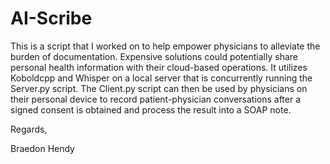 # AI-Scribe
This is a script that I worked on to help empower physicians to alleviate the burden of documentation.  Expensive solutions could potentially share personal health information with their cloud-based operations.  It utilizes Koboldcpp and Whisper on a local server that is concurrently running the Server.py script.  The Client.py script can then be used by physicians on their personal device to record patient-physician conversations after a signed consent is obtained and process the result into a SOAP note.

Regards,

Braedon Hendy
